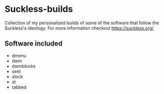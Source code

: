 # Suckless-builds
Collection of my personalized builds of some of the software that follow the Suckless's ideology. 
For more information checkout https://suckless.org/

## Software included
- dmenu
- dwm
- dwmblocks
- sent
- slock
- st
- tabbed
